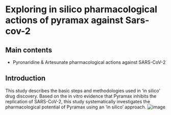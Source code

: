 # Exploring in silico pharmacological actions of pyramax against Sars-cov-2



## Main contents
- Pyronaridine & Artesunate pharmacological actions against SARS-CoV-2

## Introduction
This study describes the basic steps and methodologies used in ‘in silico’ drug discovery. Based on the in vitro evidence that Pyramax inhibits the replication of SARS-CoV-2, this study systematically investigates the pharmacological potential of Pyramax using an ‘in silico’ approach.
![image](https://github.com/user-attachments/assets/f67d0497-28f4-48c5-a04b-53925ca5064d)


